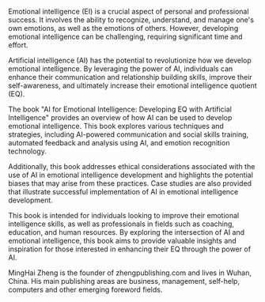 
Emotional intelligence (EI) is a crucial aspect of personal and professional success. It involves the ability to recognize, understand, and manage one's own emotions, as well as the emotions of others. However, developing emotional intelligence can be challenging, requiring significant time and effort.

Artificial intelligence (AI) has the potential to revolutionize how we develop emotional intelligence. By leveraging the power of AI, individuals can enhance their communication and relationship building skills, improve their self-awareness, and ultimately increase their emotional intelligence quotient (EQ).

The book "AI for Emotional Intelligence: Developing EQ with Artificial Intelligence" provides an overview of how AI can be used to develop emotional intelligence. This book explores various techniques and strategies, including AI-powered communication and social skills training, automated feedback and analysis using AI, and emotion recognition technology.

Additionally, this book addresses ethical considerations associated with the use of AI in emotional intelligence development and highlights the potential biases that may arise from these practices. Case studies are also provided that illustrate successful implementation of AI in emotional intelligence development.

This book is intended for individuals looking to improve their emotional intelligence skills, as well as professionals in fields such as coaching, education, and human resources. By exploring the intersection of AI and emotional intelligence, this book aims to provide valuable insights and inspiration for those interested in enhancing their EQ through the power of AI.

MingHai Zheng is the founder of zhengpublishing.com and lives in Wuhan, China. His main publishing areas are business, management, self-help, computers and other emerging foreword fields.
